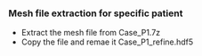 ### Mesh file extraction for specific patient
  - Extract the mesh file from Case_P1.7z
  - Copy the file and remae it Case_P1_refine.hdf5
